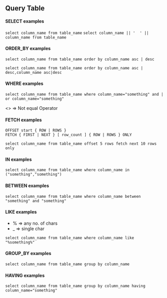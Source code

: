 ## Query Table


#### SELECT examples

`select column_name from table_name`
`select column_name || '  ' || column_name from table_name`

#### ORDER_BY examples

`select column_name from table_name order by column_name asc | desc`

`select column_name from table_name order by column_name asc | desc,column_name asc|desc`

#### WHERE examples

`select column_name from table_name where column_name="something" and | or column_name="something"`

<> => Not equal Operator

#### FETCH examples

```
OFFSET start { ROW | ROWS }
FETCH { FIRST | NEXT } [ row_count ] { ROW | ROWS } ONLY
```
`select column_name from table_name offset 5 rows fetch next 10 rows only`

#### IN examples

`select column_name from table_name where column_name in ("something","something")`

#### BETWEEN examples

`select column_name from table_name where column_name between "something" and "something"`


#### LIKE examples

- % => any no. of chars
- _ => single char

`select column_name from table_name where column_name like "%something%"`

#### GROUP_BY examples

`select column_name from table_name group by column_name`

#### HAVING examples

`select column_name from table_name group by column_name having column_name="something"`

